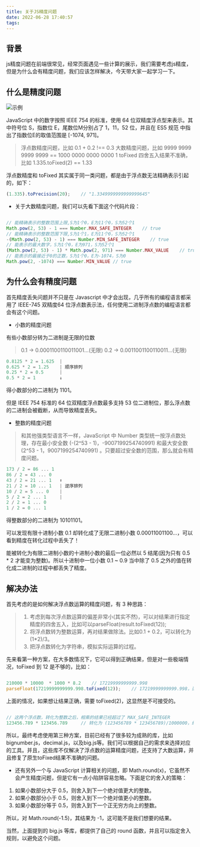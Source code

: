 ```yaml
---
title: 关于JS精度问题
date: 2022-06-28 17:40:57
tags:
---
```



## 背景
js精度问题在前端很常见，经常页面遇见一些计算的展示，我们需要考虑js精度，但是为什么会有精度问题，我们应该怎样解决，今天带大家一起学习一下。

## 什么是精度问题

![示例](1.jpg)

JavaScript 中的数字按照 IEEE 754 的标准，使用 64 位双精度浮点型来表示。其中符号位 S，指数位 E，尾数位M分别占了 1，11，52 位，并且在 ES5 规范 中指出了指数位E的取值范围是 [-1074, 971]。

> 浮点数精度问题，比如 0.1 + 0.2 !== 0.3
> 大数精度问题，比如 9999 9999 9999 9999 == 1000 0000 0000 0000 1
> toFixed 四舍五入结果不准确，比如 1.335.toFixed(2) == 1.33

浮点数精度和 toFixed 其实属于同一类问题，都是由于浮点数无法精确表示引起的，如下：


```js
(1.335).toPrecision(20);    // "1.3349999999999999645"

```

- 关于大数精度问题，我们可以先看下面这个代码片段：

```js

// 能精确表示的整数范围上限,S为1个0，E为11个0，S为52个1
Math.pow(2, 53) - 1 === Number.MAX_SAFE_INTEGER    // true
// 能精确表示的整数范围下限,S为1个1，E为11个0，S为52个1
-(Math.pow(2, 53) - 1) === Number.MIN_SAFE_INTEGER    // true
// 能表示的最大数字，S为1个0，E为971，S为52个1
(Math.pow(2, 53) - 1) * Math.pow(2, 971) === Number.MAX_VALUE    // true
// 能表示的最接近于0的正数，S为1个0，E为-1074，S为0
Math.pow(2, -1074) === Number.MIN_VALUE // true

```



## 为什么会有精度问题

首先精度丢失问题并不只是在 Javascript 中才会出现，几乎所有的编程语言都采用了 IEEE-745 双精度64 位浮点数表示法，任何使用二进制浮点数的编程语言都会有这个问题。

- 小数的精度问题

有些小数部分转为二进制是无限的位数

> 0.1 -> 0.0001100110011001...(无限)
> 0.2 -> 0.0011001100110011...(无限)

```js
0.8125 * 2 = 1.625  |
0.625 * 2 = 1.25    | 顺序排列
0.25 * 2 = 0.5      |
0.5 * 2 = 1         ↓

```
得小数部分的二进制为 1101。

但是 IEEE 754 标准的 64 位双精度浮点数最多支持 53 位二进制位，那么浮点数的二进制会被截断，从而导致精度丢失。

- 整数的精度问题

> 和其他强类型语言不一样，JavaScript 中 Number 类型统一按浮点数处理，存在最小安全数 (-(2^53 - 1)，-9007199254740991) 和最大安全数(2^53 - 1，9007199254740991) 。只要超过安全数的范围，那么就会有精度问题。

```js
173 / 2 = 86 ... 1
86 / 2 = 43 ... 0
43 / 2 = 21 ... 1   ↑
21 / 2 = 10 ... 1   | 逆序排列
10 / 2 = 5 ... 0    |
5 / 2 = 2 ... 1     |
2 / 2 = 1 ... 0
1 / 2 = 0 ... 1

```
得整数部分的二进制为 10101101。


可以发现有限十进制小数 0.1 却转化成了无限二进制小数 0.00011001100...，可以看到精度在转化过程中丢失了！

能被转化为有限二进制小数的十进制小数的最后一位必然以 5 结尾(因为只有 0.5 * 2 才能变为整数)。所以十进制中一位小数 0.1 ~ 0.9 当中除了 0.5 之外的值在转化成二进制的过程中都丢失了精度。


## 解决办法

首先考虑的是如何解决浮点数运算的精度问题，有 3 种思路：

> 1. 考虑到每次浮点数运算的偏差非常小(其实不然)，可以对结果进行指定精度的四舍五入，比如可以parseFloat(result.toFixed(12));
> 2. 将浮点数转为整数运算，再对结果做除法。比如0.1 + 0.2，可以转化为(1*2)/3。
> 3. 把浮点数转化为字符串，模拟实际运算的过程。


先来看第一种方案，在大多数情况下，它可以得到正确结果，但是对一些极端情况，toFixed 到 12 是不够的，比如：


```js

210000 * 10000  * 1000 * 8.2    // 17219999999999.998
parseFloat(17219999999999.998.toFixed(12));    // 17219999999999.998，而正确结果为 17220000000000

```
上面的情况，如果想让结果正确，需要 toFixed(2)，这显然是不可接受的。

```js

// 这两个浮点数，转化为整数之后，相乘的结果已经超过了 MAX_SAFE_INTEGER
123456.789 * 123456.789     // 转化为 (123456789 * 123456789)/1000000，结果是 15241578750.19052

```

所以，最终考虑使用第三种方案，目前已经有了很多较为成熟的库，比如 bignumber.js，decimal.js，以及big.js等。我们可以根据自己的需求来选择对应的工具。并且，这些库不仅解决了浮点数的运算精度问题，还支持了大数运算，并且修复了原生toFixed结果不准确的问题。

- 还有另外一个与 JavaScript 计算相关的问题，即 Math.round(x)，它虽然不会产生精度问题，但是它有一点小陷阱容易忽略。下面是它的舍入的策略：

1. 如果小数部分大于 0.5，则舍入到下一个绝对值更大的整数。
2. 如果小数部分小于 0.5，则舍入到下一个绝对值更小的整数。
3. 如果小数部分等于 0.5，则舍入到下一个正无穷方向上的整数。

所以，对 Math.round(-1.5)，其结果为 -1，这可能不是我们想要的结果。

当然，上面提到的 big.js 等库，都提供了自己的 round 函数，并且可以指定舍入规则，以避免这个问题。





